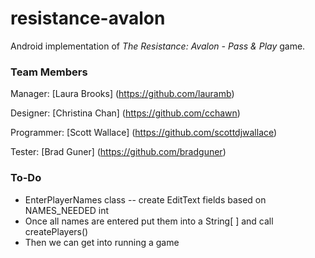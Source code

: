 # resistance-avalon
Android implementation of <em>The Resistance: Avalon - Pass &amp; Play</em> game.

### Team Members

Manager: [Laura Brooks] (https://github.com/lauramb)

Designer: [Christina Chan] (https://github.com/cchawn)

Programmer: [Scott Wallace] (https://github.com/scottdjwallace)

Tester: [Brad Guner] (https://github.com/bradguner)

### To-Do
* EnterPlayerNames class -- create EditText fields based on NAMES_NEEDED int
* Once all names are entered put them into a String[ ] and call createPlayers()
* Then we can get into running a game
